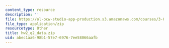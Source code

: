 ```yaml
---
content_type: resource
description: ''
file: https://ol-ocw-studio-app-production.s3.amazonaws.com/courses/3-052-nanomechanics-of-materials-and-biomaterials-spring-2007/abec1aa698b157e769767ee58066aafb_hw2_q2_data.zip
file_type: application/zip
resourcetype: Other
title: hw2_q2_data.zip
uid: abec1aa6-98b1-57e7-6976-7ee58066aafb
---
```

